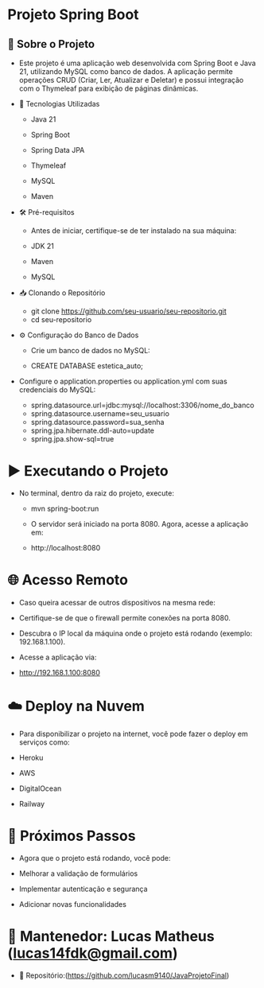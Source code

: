 # Projeto Spring Boot

## 📌 Sobre o Projeto

- Este projeto é uma aplicação web desenvolvida com Spring Boot e Java 21, utilizando MySQL como banco de dados. A aplicação permite operações CRUD (Criar, Ler, Atualizar e Deletar) e possui integração com o Thymeleaf para exibição de páginas dinâmicas.

- 🚀 Tecnologias Utilizadas

  - Java 21

  - Spring Boot

  - Spring Data JPA

  - Thymeleaf

  - MySQL

  - Maven

- 🛠️ Pré-requisitos

  - Antes de iniciar, certifique-se de ter instalado na sua máquina:

  - JDK 21

  - Maven

  - MySQL

- 📥 Clonando o Repositório

  - git clone https://github.com/seu-usuario/seu-repositorio.git
  - cd seu-repositorio

- ⚙️ Configuração do Banco de Dados

  - Crie um banco de dados no MySQL:

  - CREATE DATABASE estetica_auto;

- Configure o application.properties ou application.yml com suas credenciais do MySQL:

    - spring.datasource.url=jdbc:mysql://localhost:3306/nome_do_banco
    - spring.datasource.username=seu_usuario
    - spring.datasource.password=sua_senha
    - spring.jpa.hibernate.ddl-auto=update
    - spring.jpa.show-sql=true

# ▶️ Executando o Projeto

- No terminal, dentro da raiz do projeto, execute:

  - mvn spring-boot:run

  - O servidor será iniciado na porta 8080. Agora, acesse a aplicação em:
  - http://localhost:8080

# 🌐 Acesso Remoto

- Caso queira acessar de outros dispositivos na mesma rede:

- Certifique-se de que o firewall permite conexões na porta 8080.

- Descubra o IP local da máquina onde o projeto está rodando (exemplo: 192.168.1.100).

- Acesse a aplicação via:

- http://192.168.1.100:8080

# ☁️ Deploy na Nuvem

- Para disponibilizar o projeto na internet, você pode fazer o deploy em serviços como:

- Heroku

- AWS

- DigitalOcean

- Railway

# 📌 Próximos Passos

- Agora que o projeto está rodando, você pode:

- Melhorar a validação de formulários

- Implementar autenticação e segurança

- Adicionar novas funcionalidades

# 🔧 Mantenedor: Lucas Matheus (lucas14fdk@gmail.com)
- 📂 Repositório:(https://github.com/lucasm9140/JavaProjetoFinal)

